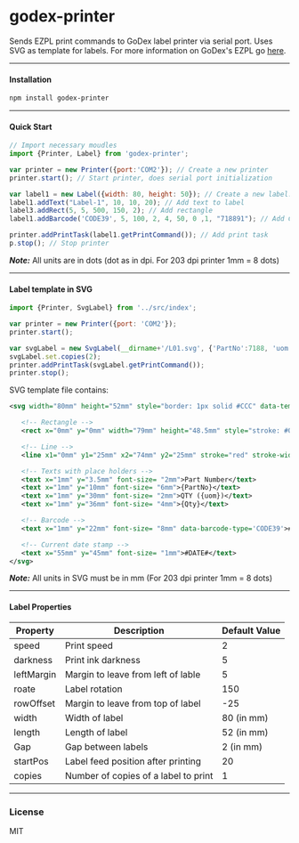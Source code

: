 # godex-printer

Sends EZPL print commands to GoDex label printer via serial port. Uses SVG as template for labels. For more information on GoDex's EZPL go [here](http://www.godexintl.com/EN/download/downloads/list/Manuals). 

---

#### __Installation__

```bash
npm install godex-printer
```

---

#### __Quick Start__

```javascript
// Import necessary moudles
import {Printer, Label} from 'godex-printer';

var printer = new Printer({port:'COM2'}); // Create a new printer
printer.start(); // Start printer, does serial port initialization

var label1 = new Label({width: 80, height: 50}); // Create a new label.
label1.addText("Label-1", 10, 10, 20); // Add text to label
label3.addRect(5, 5, 500, 150, 2); // Add rectangle
label1.addBarcode('CODE39', 5, 100, 2, 4, 50, 0 ,1, "718891"); // Add CODE39 barcode

printer.addPrintTask(label1.getPrintCommand()); // Add print task
p.stop(); // Stop printer
```

___Note:___ All units are in dots (dot as in dpi. For 203 dpi printer 1mm = 8 dots)

---

#### __Label template in SVG__

```javascript
import {Printer, SvgLabel} from '../src/index';

var printer = new Printer({port: 'COM2'});
printer.start();

var svgLabel = new SvgLabel(__dirname+'/L01.svg', {'PartNo':7188, 'uom': 'pcs', 'Qty': 122});
svgLabel.set.copies(2);
printer.addPrintTask(svgLabel.getPrintCommand());
printer.stop();
```

SVG template file contains:

```svg
<svg width="80mm" height="52mm" style="border: 1px solid #CCC" data-template-name="test">

   <!-- Rectangle -->
   <rect x="0mm" y="0mm" width="79mm" height="48.5mm" style="stroke: #000000; fill: none;" stroke-width="0.3mm" />

   <!-- Line -->
   <line x1="0mm" y1="25mm" x2="74mm" y2="25mm" stroke="red" stroke-width="0.25mm" fill="none" />

   <!-- Texts with place holders -->
   <text x="1mm" y="3.5mm" font-size= "2mm">Part Number</text>
   <text x="1mm" y="10mm" font-size= "6mm">{PartNo}</text>
   <text x="1mm" y="30mm" font-size= "2mm">QTY ({uom})</text>
   <text x="1mm" y="36mm" font-size= "4mm">{Qty}</text>

   <!-- Barcode -->
   <text x="1mm" y="22mm" font-size= "8mm" data-barcode-type='CODE39'>#BA#-PartNo</text>

   <!-- Current date stamp -->
   <text x="55mm" y="45mm" font-size= "1mm">#DATE#</text>
</svg>
```

___Note:___ All units in SVG must be in mm (For 203 dpi printer 1mm = 8 dots)

---

#### __Label Properties__

| Property  | Description | Default Value |
| ------- | ---------------- | ---------------- |
| speed | Print speed | 2 |
| darkness | Print ink darkness | 5 |
| leftMargin | Margin to leave from left of lable | 5 |
| roate | Label rotation | 150 |
| rowOffset | Margin to leave from top of label | -25 |
| width | Width of label | 80 (in mm) |
| length | Length of label | 52 (in mm) |
| Gap | Gap between labels | 2 (in mm) |
| startPos | Label feed position after printing | 20 |
| copies | Number of copies of a label to print | 1 |

---

### __License__

MIT

